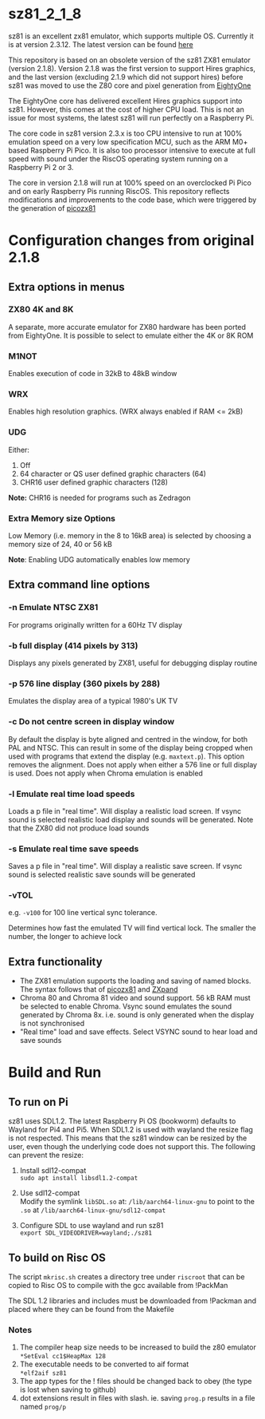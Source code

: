 # sz81_2_1_8
sz81 is an excellent zx81 emulator, which supports multiple OS. Currently it is at version 2.3.12. The latest version can be found [here](https://github.com/SegHaxx/sz81)

This repository is based on an obsolete version of the sz81 ZX81 emulator (version 2.1.8). Version 2.1.8 was the first version to support Hires graphics, and the last version (excluding 2.1.9 which did not support hires) before sz81 was moved to use the Z80 core and pixel generation from [EightyOne](https://github.com/charlierobson/EightyOne)

The EightyOne core has delivered excellent Hires graphics support into sz81. However, this comes at the cost of higher CPU load. This is not an issue for most systems, the latest sz81 will run perfectly on a Raspberry Pi.

The core code in sz81 version 2.3.x is too CPU intensive to run at 100% emulation speed on a very low specification MCU, such as the ARM M0+ based Raspberry Pi Pico. It is also too processor intensive to execute at full speed with sound under the RiscOS operating system running on a Raspberry Pi 2 or 3.

The core in version 2.1.8 will run at 100% speed on an overclocked Pi Pico and on early Raspberry Pis running RiscOS. This repository reflects modifications and improvements to the code base, which were triggered by the generation of [picozx81](https://github.com/ikjordan/picozx81)

# Configuration changes from original 2.1.8
## Extra options in menus
### ZX80 4K and 8K
A separate, more accurate emulator for ZX80 hardware has been ported from EightyOne. It is possible to select to emulate either the 4K or 8K ROM

### M1NOT
Enables execution of code in 32kB to 48kB window

### WRX
Enables high resolution graphics. (WRX always enabled if RAM <= 2kB)

### UDG
Either:
1. Off
2. 64 character or QS user defined graphic characters (64)
3. CHR16 user defined graphic characters (128)

**Note:** CHR16 is needed for programs such as Zedragon

### Extra Memory size Options
Low Memory (i.e. memory in the 8 to 16kB area) is selected by choosing a memory size of 24, 40 or 56 kB

**Note**: Enabling UDG automatically enables low memory

## Extra command line options
### -n  Emulate NTSC ZX81
For programs originally written for a 60Hz TV display
### -b  full display (414 pixels by 313)
Displays any pixels generated by ZX81, useful for debugging display routine
### -p  576 line display (360 pixels by 288)
Emulates the display area of a typical 1980's UK TV
### -c  Do not centre screen in display window
By default the display is byte aligned and centred in the window, for both PAL and NTSC. This can result in some of the display being cropped when used with programs that extend the display (e.g. `maxtext.p`). This option removes the alignment. Does not apply when either a 576 line or full display is used. Does not apply when Chroma emulation is enabled
### -l  Emulate real time load speeds
Loads a p file in "real time". Will display a realistic load screen. If vsync sound is selected realistic load display and sounds will be generated. Note that the ZX80 did not produce load sounds
### -s  Emulate real time save speeds
Saves a p file in "real time". Will display a realistic save screen. If vsync sound is selected realistic save sounds will be generated

### -vTOL 
e.g. `-v100` for 100 line vertical sync tolerance.

Determines how fast the emulated TV will find vertical lock. The smaller the number, the longer to achieve lock

## Extra functionality
+ The ZX81 emulation supports the loading and saving of named blocks. The syntax follows that of [picozx81](https://github.com/ikjordan/picozx81) and [ZXpand](https://github.com/charlierobson/ZXpand-Vitamins/wiki/ZXpand---Online-Manual)
+ Chroma 80 and Chroma 81 video and sound support. 56 kB RAM must be selected to enable Chroma. Vsync sound emulates the sound generated by Chroma 8x. i.e. sound is only generated when the display is not synchronised
+ "Real time" load and save effects. Select VSYNC sound to hear load and save sounds

# Build and Run
## To run on Pi
sz81 uses SDL1.2. The latest Raspberry Pi OS (bookworm) defaults to Wayland for Pi4 and Pi5. When SDL1.2 is used with wayland the resize flag is not respected. This means that the sz81 window can be resized by the user, even though the underlying code does not support this. The following can prevent the resize:

1. Install sdl12-compat  
`sudo apt install libsdl1.2-compat`

2. Use sdl12-compat  
Modify the symlink `libSDL.so` at:
`/lib/aarch64-linux-gnu` to point to the `.so` at `/lib/aarch64-linux-gnu/sdl12-compat`

3. Configure SDL to use wayland and run sz81  
`export SDL_VIDEODRIVER=wayland;./sz81`

## To build on Risc OS
The script `mkrisc.sh` creates a directory tree under `riscroot` that can be copied to Risc OS to compile with the gcc available from !PackMan

The SDL 1.2 libraries and includes must be downloaded from !Packman and placed where they can be found from the Makefile

### Notes
1. The compiler heap size needs to be increased to build the z80 emulator  
`*SetEval cc1$HeapMax 128`
2. The executable needs to be converted to aif format  
`*elf2aif sz81`
3. The app types for the ! files should be changed back to obey (the type is lost when saving to github)
4. dot extensions result in files with slash. ie. saving `prog.p` results in a file named `prog/p`
